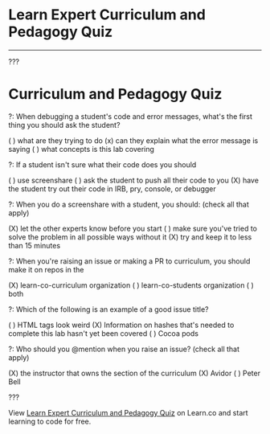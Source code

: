 # Learn Expert Curriculum and Pedagogy Quiz
---

???

# Curriculum and Pedagogy Quiz

?: When debugging a student's code and error messages, what's the first thing you should ask the student?

( ) what are they trying to do
(x) can they explain what the error message is saying
( ) what concepts is this lab covering

?: If a student isn't sure what their code does you should

( ) use screenshare
( ) ask the student to push all their code to you
(X) have the student try out their code in IRB, pry, console, or debugger

?: When you do a screenshare with a student, you should: (check all that apply)

(X) let the other experts know before you start
( ) make sure you've tried to solve the problem in all possible ways without it
(X) try and keep it to less than 15 minutes

?: When you're raising an issue or making a PR to curriculum, you should make it on repos in the

(X) learn-co-curriculum organization
( ) learn-co-students organization
( ) both

?: Which of the following is an example of a good issue title?

( ) HTML tags look weird
(X) Information on hashes that's needed to complete this lab hasn't yet been covered
( ) Cocoa pods

?: Who should you @mention when you raise an issue? (check all that apply)

(X) the instructor that owns the section of the curriculum
(X) Avidor
( ) Peter Bell

???

<p class='util--hide'>View <a href='https://learn.co/lessons/learn-expert-curriculum-and-pedagogy-quiz'>Learn Expert Curriculum and Pedagogy Quiz</a> on Learn.co and start learning to code for free.</p>
